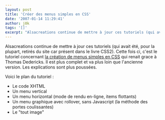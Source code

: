 ```yaml
---
layout: post
title: 'Créer des menus simples en CSS'
date: '2007-01-14 11:29:41'
author: j0k
tags: '[]'
excerpt: "Alsacreations continue de mettre à jour ces tutoriels (qui avait été, pour la plupart, retirés du site car présent dans le livre CSS2).     \nCette fois ci, c'est le tutoriel concernant [la création de menus simples en CSS](http://blog.alsacreations.com/2007/01/11/324-tuto-creer-des-menus-simples-en-css) qui renait grace à Thomas Dedericks. Il est plus      …"
---
```


Alsacreations continue de mettre à jour ces tutoriels (qui avait été, pour la plupart, retirés du site car présent dans le livre CSS2).
Cette fois ci, c'est le tutoriel concernant [la création de menus simples en CSS](http://blog.alsacreations.com/2007/01/11/324-tuto-creer-des-menus-simples-en-css) qui renait grace à Thomas Dedericks. Il est plus complet et va plus loin que l'ancienne version. Les explications sont plus poussées.

Voici le plan du tutoriel :

* Le code XHTML
* Un menu vertical
* Un menu horizontal (mode de rendu en-ligne, items flottants)
* Un menu graphique avec rollover, sans Javascript (la méthode des portes coulissantes)
* Le &quot;tout image&quot;
